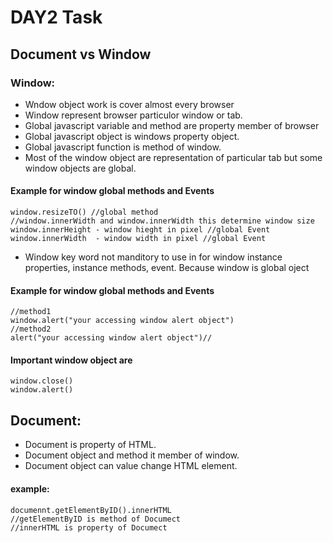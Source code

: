 # DAY2 Task

## Document vs Window
### Window:
- Wndow object work is cover almost every  browser 
- Window represent browser particulor window or tab.
- Global javascript variable and method are property member of browser
- Global javascript object is windows property object.
- Global javascript function is method of window.
- Most of the window object are representation of particular tab but some window objects are global.

#### Example for window global methods and Events
```
window.resizeTO() //global method
//window.innerWidth and window.innerWidth this determine window size
window.innerHeight - window hieght in pixel //global Event
window.innerWidth  - window width in pixel //global Event

```

- Window key word not manditory to use in for window instance properties, instance methods, event. Because window is global oject

#### Example for window global methods and Events
```
//method1
window.alert("your accessing window alert object")
//method2
alert("your accessing window alert object")//
```
#### Important window object are

```
window.close()
window.alert()
```

 ## Document:
 
- Document is property of HTML.
- Document object and method it member of window.
- Document object can value change HTML element.
  
#### example:
```
documennt.getElementByID().innerHTML 
//getElementByID is method of Documect
//innerHTML is property of Documect

```
